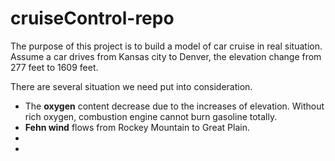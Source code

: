# cruiseControl-repo

The purpose of this project is to build a model of car cruise in real situation. Assume a car drives from Kansas city to Denver, the elevation change from 277 feet to 1609 feet. 

There are several situation we need put into consideration. 
* The **oxygen** content decrease due to the increases of elevation. Without rich oxygen, combustion engine cannot burn gasoline totally.
* **Fehn wind** flows from Rockey Mountain to Great Plain. 
*
*
